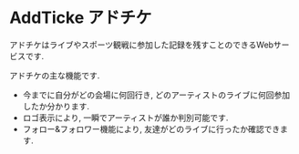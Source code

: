 # AddTicke アドチケ
アドチケはライブやスポーツ観戦に参加した記録を残すことのできるWebサービスです.

アドチケの主な機能です.  
* 今までに自分がどの会場に何回行き, どのアーティストのライブに何回参加したか分かります.
* ロゴ表示により, 一瞬でアーティストが誰か判別可能です.
* フォロー&フォロワー機能により, 友達がどのライブに行ったか確認できます.
